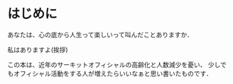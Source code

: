 # はじめに

あなたは、心の底から人生って楽しいって叫んだことありますか．

私はありますよ(挨拶)

この本は、近年のサーキットオフィシャルの高齢化と人数減少を憂い、
少しでもオフィシャル活動をする人が増えたらいいなぁと思い書いたものです．
